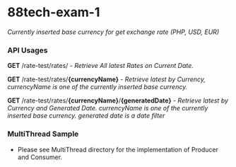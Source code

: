# 88tech-exam-1

*Currently inserted base currency for get exchange rate (PHP, USD, EUR)*

### API Usages

**GET** /rate-test/rates/ - *Retrieve All latest Rates on Current Date.*

**GET** /rate-test/rates/**{currencyName}** - *Retrieve latest by Currency, currencyName is one of the currently inserted base currency.*

**GET** /rate-test/rates/**{currencyName}**/**{generatedDate}** - *Retrieve latest by Currency and Generated Date. currencyName is one of the currently inserted base currency. generated date is a date filter*


### MultiThread Sample
* Please see MultiThread directory for the implementation of Producer and Consumer.

